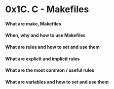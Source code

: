 # 0x1C. C - Makefiles

#### What are make, Makefiles
#### When, why and how to use Makefiles
#### What are rules and how to set and use them
#### What are explicit and implicit rules
#### What are the most common / useful rules
#### What are variables and how to set and use them
